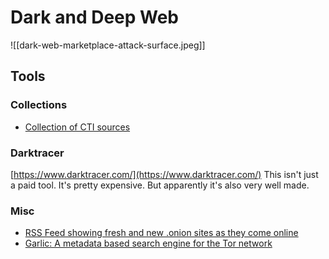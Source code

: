 # Dark and Deep Web
![[dark-web-marketplace-attack-surface.jpeg]]

## Tools
### Collections
* [Collection of CTI sources](https://github.com/fastfire/deepdarkCTI)

### Darktracer
[https://www.darktracer.com/](https://www.darktracer.com/) This isn't just a paid tool. It's pretty expensive. But apparently it's also very well made.

### Misc
* [RSS Feed showing fresh and new .onion sites as they come online](https://osint.party/api/rss/fresh)
* [Garlic: A metadata based search engine for the Tor network](https://osint.party/)